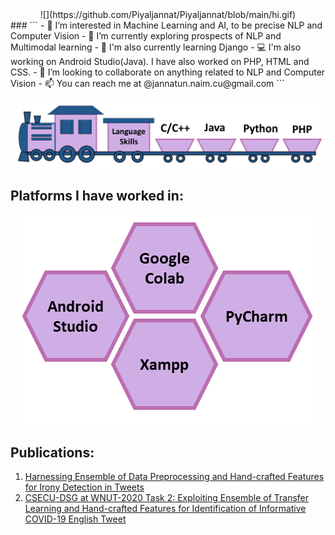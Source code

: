 
<div align="center">
![](https://github.com/Piyaljannat/Piyaljannat/blob/main/hi.gif)
</div>
###
```
- 👀 I’m interested in Machine Learning and AI, to be precise NLP and Computer Vision
- 🌱 I’m currently exploring prospects of NLP and Multimodal learning
- 🌻 I'm also currently learning Django
- 💻 I'm also working on Android Studio(Java). I have also worked on PHP, HTML and CSS.
- 💞️ I’m looking to collaborate on anything related to NLP and Computer Vision
- 📫 You can reach me at @jannatun.naim.cu@gmail.com
```

![alt text](https://github.com/Piyaljannat/Piyaljannat/blob/main/Github.png?raw=true)

## Platforms I have worked in:

<p align="center">
<img src="https://github.com/Piyaljannat/Piyaljannat/blob/main/Github2.png">
</p>

## Publications:

1. [Harnessing Ensemble of Data Preprocessing and Hand-crafted Features for Irony Detection in Tweets](https://ieeexplore.ieee.org/abstract/document/9392711)
2. [CSECU-DSG at WNUT-2020 Task 2: Exploiting Ensemble of Transfer Learning and Hand-crafted Features for Identification of Informative COVID-19 English Tweet](https://www.aclweb.org/anthology/2020.wnut-1.55/)

<!---
Piyaljannat/Piyaljannat is a ✨ special ✨ repository because its `README.md` (this file) appears on your GitHub profile.
You can click the Preview link to take a look at your changes.
--->
